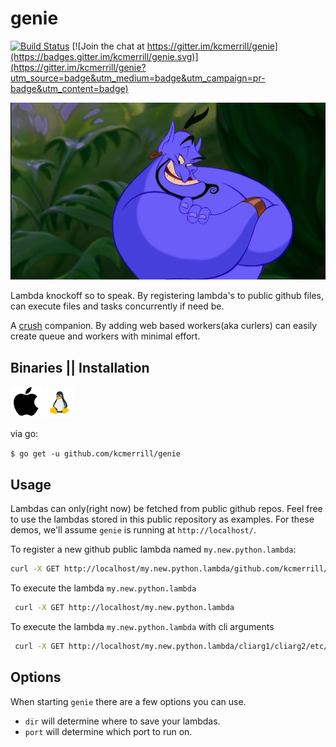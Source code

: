 # genie

[![Build Status](https://travis-ci.org/kcmerrill/genie.svg?branch=master)](https://travis-ci.org/kcmerrill/genie) [![Join the chat at https://gitter.im/kcmerrill/genie](https://badges.gitter.im/kcmerrill/genie.svg)](https://gitter.im/kcmerrill/genie?utm_source=badge&utm_medium=badge&utm_campaign=pr-badge&utm_content=badge)

![genie](https://raw.githubusercontent.com/kcmerrill/genie/master/assets/genie.jpg "genie")

Lambda knockoff so to speak. By registering lambda's to public github files, can execute files and tasks concurrently if need be. 

A [crush](http://github.com/kcmerrill/crush) companion. By adding web based workers(aka curlers) can easily create queue and workers with minimal effort.

## Binaries || Installation

[![MacOSX](https://raw.githubusercontent.com/kcmerrill/go-dist/master/assets/apple_logo.png "Mac OSX")](http://go-dist.kcmerrill.com/kcmerrill/genie/mac/amd64) [![Linux](https://raw.githubusercontent.com/kcmerrill/go-dist/master/assets/linux_logo.png "Linux")](http://go-dist.kcmerrill.com/kcmerrill/genie/linux/amd64)

via go:

`$ go get -u github.com/kcmerrill/genie`

## Usage

Lambdas can only(right now) be fetched from public github repos. Feel free to use the lambdas stored in this public repository as examples. For these demos, we'll assume `genie` is running at `http://localhost/`.

To register a new github public lambda named `my.new.python.lambda`:

```bash
curl -X GET http://localhost/my.new.python.lambda/github.com/kcmerrill/genie/lambdas/echo.py
```

To execute the lambda `my.new.python.lambda`

```bash
 curl -X GET http://localhost/my.new.python.lambda
```

To execute the lambda `my.new.python.lambda` with cli arguments

```bash
 curl -X GET http://localhost/my.new.python.lambda/cliarg1/cliarg2/etc/etc/etc
```

## Options

When starting `genie` there are a few options you can use.

* `dir` will determine where to save your lambdas.
* `port` will determine which port to run on.
